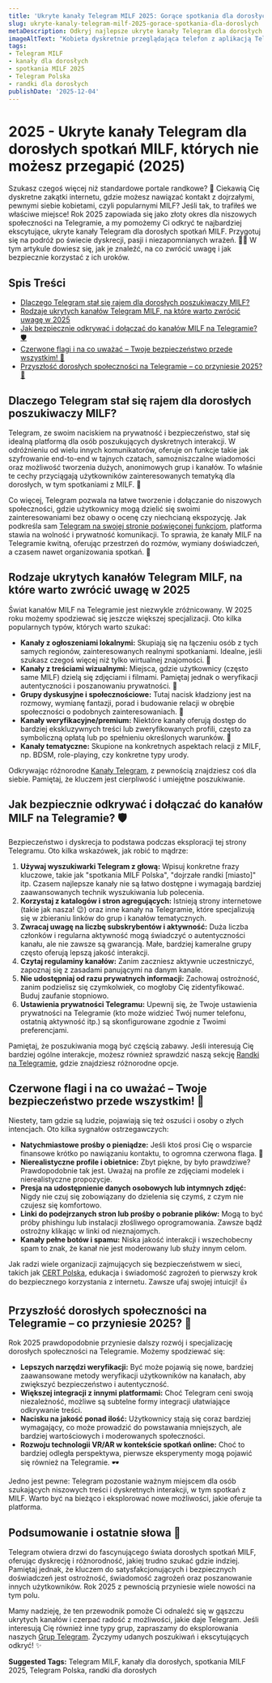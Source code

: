 ```yaml
---
title: 'Ukryte kanały Telegram MILF 2025: Gorące spotkania dla dorosłych'
slug: ukryte-kanaly-telegram-milf-2025-gorace-spotkania-dla-doroslych
metaDescription: Odkryj najlepsze ukryte kanały Telegram dla dorosłych spotkań MILF w 2025! Znajdź ekskluzywne grupy, porady i gorące kontakty. Bezpiecznie i dyskretnie. 🔥
imageAltText: "Kobieta dyskretnie przeglądająca telefon z aplikacją Telegram w poszukiwaniu kanałów MILF.\n\n*   Recap:\n    *   Anchor: `[Kanały Telegram](/kanaly)` (Target: `/kanaly`)\n    *   Anchor: `[Randki na Telegramie](/randki)` (Target: `/randki`)\n*   Additional:\n    *   Phrase in article: \"Jeśli interesują Cię również inne typy grup, zapraszamy do eksplorowania naszych\"\n    *   Suggested Anchor & Link: `[Grup Telegram](/grupy)` (Target: `/grupy`)\n    *   Phrase in article: \"Więcej informacji na temat bezpiecznego korzystania z komunikatorów znajdziesz w naszych poradnikach\" (This phrase is not currently in the article, but could be added if a relevant category exists)\n    *   Suggested Anchor & Link: `[Bezpieczeństwo Online Porady](/bezpieczenstwo-online-porady)` (Target: `/bezpieczenstwo-online-porady`) (Hypothetical, if such a category exists or is planned)"
tags:
- Telegram MILF
- kanały dla dorosłych
- spotkania MILF 2025
- Telegram Polska
- randki dla dorosłych
publishDate: '2025-12-04'
---
```


# 2025 - Ukryte kanały Telegram dla dorosłych spotkań MILF, których nie możesz przegapić (2025)

Szukasz czegoś więcej niż standardowe portale randkowe? 👀 Ciekawią Cię dyskretne zakątki internetu, gdzie możesz nawiązać kontakt z dojrzałymi, pewnymi siebie kobietami, czyli popularnymi MILF? Jeśli tak, to trafiłeś we właściwe miejsce! Rok 2025 zapowiada się jako złoty okres dla niszowych społeczności na Telegramie, a my pomożemy Ci odkryć te najbardziej ekscytujące, ukryte kanały Telegram dla dorosłych spotkań MILF. Przygotuj się na podróż po świecie dyskrecji, pasji i niezapomnianych wrażeń. 🤫🔥 W tym artykule dowiesz się, jak je znaleźć, na co zwrócić uwagę i jak bezpiecznie korzystać z ich uroków.

## Spis Treści
- [Dlaczego Telegram stał się rajem dla dorosłych poszukiwaczy MILF?](#dlaczego-telegram-stal-sie-rajem-dla-doroslych-poszukiwaczy-milf)
- [Rodzaje ukrytych kanałów Telegram MILF, na które warto zwrócić uwagę w 2025](#rodzaje-ukrytych-kanalow-telegram-milf-na-ktore-warto-zwrocic-uwage-w-2025)
- [Jak bezpiecznie odkrywać i dołączać do kanałów MILF na Telegramie? 🛡️](#jak-bezpiecznie-odkrywac-i-dolaczac-do-kanalow-milf-na-telegramie-%f0%9f%9b%a1%ef%b8%8f)
- [Czerwone flagi i na co uważać – Twoje bezpieczeństwo przede wszystkim! 🚩](#czerwone-flagi-i-na-co-uwazac--twoje-bezpieczenstwo-przede-wszystkim-%f0%9f%9a%a9)
- [Przyszłość dorosłych społeczności na Telegramie – co przyniesie 2025? 🔮](#przyszlosc-doroslych-spolecznosci-na-telegramie--co-przyniesie-2025-%f0%9f%94%ae)

## Dlaczego Telegram stał się rajem dla dorosłych poszukiwaczy MILF?

Telegram, ze swoim naciskiem na prywatność i bezpieczeństwo, stał się idealną platformą dla osób poszukujących dyskretnych interakcji. W odróżnieniu od wielu innych komunikatorów, oferuje on funkcje takie jak szyfrowanie end-to-end w tajnych czatach, samozniszczalne wiadomości oraz możliwość tworzenia dużych, anonimowych grup i kanałów. To właśnie te cechy przyciągają użytkowników zainteresowanych tematyką dla dorosłych, w tym spotkaniami z MILF. 🥳

Co więcej, Telegram pozwala na łatwe tworzenie i dołączanie do niszowych społeczności, gdzie użytkownicy mogą dzielić się swoimi zainteresowaniami bez obawy o ocenę czy niechcianą ekspozycję. Jak podkreśla sam [Telegram na swojej stronie poświęconej funkcjom](https://telegram.org/features), platforma stawia na wolność i prywatność komunikacji. To sprawia, że kanały MILF na Telegramie kwitną, oferując przestrzeń do rozmów, wymiany doświadczeń, a czasem nawet organizowania spotkań. 🥂

## Rodzaje ukrytych kanałów Telegram MILF, na które warto zwrócić uwagę w 2025

Świat kanałów MILF na Telegramie jest niezwykle zróżnicowany. W 2025 roku możemy spodziewać się jeszcze większej specjalizacji. Oto kilka popularnych typów, których warto szukać:

*   **Kanały z ogłoszeniami lokalnymi:** Skupiają się na łączeniu osób z tych samych regionów, zainteresowanych realnymi spotkaniami. Idealne, jeśli szukasz czegoś więcej niż tylko wirtualnej znajomości. 📍
*   **Kanały z treściami wizualnymi:** Miejsca, gdzie użytkownicy (często same MILF) dzielą się zdjęciami i filmami. Pamiętaj jednak o weryfikacji autentyczności i poszanowaniu prywatności. 📸
*   **Grupy dyskusyjne i społecznościowe:** Tutaj nacisk kładziony jest na rozmowy, wymianę fantazji, porad i budowanie relacji w obrębie społeczności o podobnych zainteresowaniach. 💬
*   **Kanały weryfikacyjne/premium:** Niektóre kanały oferują dostęp do bardziej ekskluzywnych treści lub zweryfikowanych profili, często za symboliczną opłatą lub po spełnieniu określonych warunków. 🌟
*   **Kanały tematyczne:** Skupione na konkretnych aspektach relacji z MILF, np. BDSM, role-playing, czy konkretne typy urody.

Odkrywając różnorodne [Kanały Telegram](/kanaly), z pewnością znajdziesz coś dla siebie. Pamiętaj, że kluczem jest cierpliwość i umiejętne poszukiwanie.

## Jak bezpiecznie odkrywać i dołączać do kanałów MILF na Telegramie? 🛡️

Bezpieczeństwo i dyskrecja to podstawa podczas eksploracji tej strony Telegramu. Oto kilka wskazówek, jak robić to mądrze:

1.  **Używaj wyszukiwarki Telegram z głową:** Wpisuj konkretne frazy kluczowe, takie jak "spotkania MILF Polska", "dojrzałe randki [miasto]" itp. Czasem najlepsze kanały nie są łatwo dostępne i wymagają bardziej zaawansowanych technik wyszukiwania lub polecenia.
2.  **Korzystaj z katalogów i stron agregujących:** Istnieją strony internetowe (takie jak nasza! 😉) oraz inne kanały na Telegramie, które specjalizują się w zbieraniu linków do grup i kanałów tematycznych.
3.  **Zwracaj uwagę na liczbę subskrybentów i aktywność:** Duża liczba członków i regularna aktywność mogą świadczyć o autentyczności kanału, ale nie zawsze są gwarancją. Małe, bardziej kameralne grupy często oferują lepszą jakość interakcji.
4.  **Czytaj regulaminy kanałów:** Zanim zaczniesz aktywnie uczestniczyć, zapoznaj się z zasadami panującymi na danym kanale.
5.  **Nie udostępniaj od razu prywatnych informacji:** Zachowaj ostrożność, zanim podzielisz się czymkolwiek, co mogłoby Cię zidentyfikować. Buduj zaufanie stopniowo.
6.  **Ustawienia prywatności Telegramu:** Upewnij się, że Twoje ustawienia prywatności na Telegramie (kto może widzieć Twój numer telefonu, ostatnią aktywność itp.) są skonfigurowane zgodnie z Twoimi preferencjami.

Pamiętaj, że poszukiwania mogą być częścią zabawy. Jeśli interesują Cię bardziej ogólne interakcje, możesz również sprawdzić naszą sekcję [Randki na Telegramie](/randki), gdzie znajdziesz różnorodne opcje.

## Czerwone flagi i na co uważać – Twoje bezpieczeństwo przede wszystkim! 🚩

Niestety, tam gdzie są ludzie, pojawiają się też oszuści i osoby o złych intencjach. Oto kilka sygnałów ostrzegawczych:

*   **Natychmiastowe prośby o pieniądze:** Jeśli ktoś prosi Cię o wsparcie finansowe krótko po nawiązaniu kontaktu, to ogromna czerwona flaga. 💸
*   **Nierealistyczne profile i obietnice:** Zbyt piękne, by było prawdziwe? Prawdopodobnie tak jest. Uważaj na profile ze zdjęciami modelek i nierealistyczne propozycje.
*   **Presja na udostępnienie danych osobowych lub intymnych zdjęć:** Nigdy nie czuj się zobowiązany do dzielenia się czymś, z czym nie czujesz się komfortowo.
*   **Linki do podejrzanych stron lub prośby o pobranie plików:** Mogą to być próby phishingu lub instalacji złośliwego oprogramowania. Zawsze bądź ostrożny klikając w linki od nieznajomych.
*   **Kanały pełne botów i spamu:** Niska jakość interakcji i wszechobecny spam to znak, że kanał nie jest moderowany lub służy innym celom.

Jak radzi wiele organizacji zajmujących się bezpieczeństwem w sieci, takich jak [CERT Polska](https://www.cert.pl/ouch/), edukacja i świadomość zagrożeń to pierwszy krok do bezpiecznego korzystania z internetu. Zawsze ufaj swojej intuicji! 👍

## Przyszłość dorosłych społeczności na Telegramie – co przyniesie 2025? 🔮

Rok 2025 prawdopodobnie przyniesie dalszy rozwój i specjalizację dorosłych społeczności na Telegramie. Możemy spodziewać się:

*   **Lepszych narzędzi weryfikacji:** Być może pojawią się nowe, bardziej zaawansowane metody weryfikacji użytkowników na kanałach, aby zwiększyć bezpieczeństwo i autentyczność.
*   **Większej integracji z innymi platformami:** Choć Telegram ceni swoją niezależność, możliwe są subtelne formy integracji ułatwiające odkrywanie treści.
*   **Nacisku na jakość ponad ilość:** Użytkownicy stają się coraz bardziej wymagający, co może prowadzić do powstawania mniejszych, ale bardziej wartościowych i moderowanych społeczności.
*   **Rozwoju technologii VR/AR w kontekście spotkań online:** Choć to bardziej odległa perspektywa, pierwsze eksperymenty mogą pojawić się również na Telegramie. 🕶️

Jedno jest pewne: Telegram pozostanie ważnym miejscem dla osób szukających niszowych treści i dyskretnych interakcji, w tym spotkań z MILF. Warto być na bieżąco i eksplorować nowe możliwości, jakie oferuje ta platforma.

## Podsumowanie i ostatnie słowa 🌟

Telegram otwiera drzwi do fascynującego świata dorosłych spotkań MILF, oferując dyskrecję i różnorodność, jakiej trudno szukać gdzie indziej. Pamiętaj jednak, że kluczem do satysfakcjonujących i bezpiecznych doświadczeń jest ostrożność, świadomość zagrożeń oraz poszanowanie innych użytkowników. Rok 2025 z pewnością przyniesie wiele nowości na tym polu.

Mamy nadzieję, że ten przewodnik pomoże Ci odnaleźć się w gąszczu ukrytych kanałów i czerpać radość z możliwości, jakie daje Telegram. Jeśli interesują Cię również inne typy grup, zapraszamy do eksplorowania naszych [Grup Telegram](/grupy). Życzymy udanych poszukiwań i ekscytujących odkryć! ✨




**Suggested Tags:**
Telegram MILF, kanały dla dorosłych, spotkania MILF 2025, Telegram Polska, randki dla dorosłych
